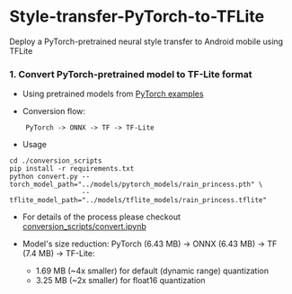 # Style-transfer-PyTorch-to-TFLite
Deploy a PyTorch-pretrained neural style transfer to Android mobile using TFLite

### 1. Convert PyTorch-pretrained model to TF-Lite format

- Using pretrained models from [PyTorch examples](https://github.com/pytorch/examples/tree/master/fast_neural_style)

- Conversion flow:

```
    PyTorch -> ONNX -> TF -> TF-Lite
```

- Usage

```
cd ./conversion_scripts
pip install -r requirements.txt
python convert.py --torch_model_path="../models/pytorch_models/rain_princess.pth" \
                  --tflite_model_path="../models/tflite_models/rain_princess.tflite"
```

- For details of the process please checkout [conversion_scripts/convert.ipynb](conversion_scripts/convert.ipynb)

- Model's size reduction: PyTorch (6.43 MB) -> ONNX (6.43 MB) -> TF (7.4 MB) -> TF-Lite:
    - 1.69 MB (~4x smaller) for default (dynamic range) quantization
    - 3.25 MB (~2x smaller) for float16 quantization 